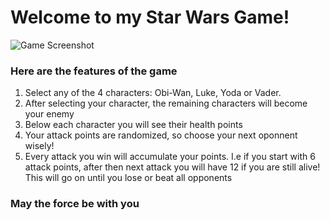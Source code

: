 # Welcome to my Star Wars Game!
![Game Screenshot](./assets/images/forReadme.jpeg)


### Here are the features of the game

1. Select any of the 4 characters: Obi-Wan, Luke, Yoda or Vader.
2. After selecting your character, the remaining characters will become your enemy
3. Below each character you will see their health points
4. Your attack points are randomized, so choose your next oponnent wisely!
5. Every attack you win will accumulate your points. I.e if you start with 6 attack points, after then next attack you will have 12 if you are still alive! This will go on until you lose or beat all opponents


### May the force be with you




